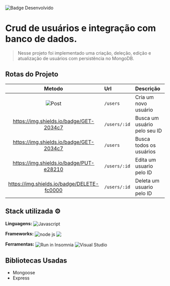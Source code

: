 ![Badge Desenvolvido](http://img.shields.io/static/v1?label=STATUS&message=DESENVOLVIDO&color=62bb0b&style=for-the-badge)

# Crud de usuários e integração com banco de dados. 

> Nesse projeto foi implementado uma criação, deleção, edição e atualização de usuários com persistência no MongoDB.

## Rotas do Projeto

|Metodo|Url|Descrição|
|:---:|:---|:---|
|![Post](https://img.shields.io/badge/POST-00b200)|`/users`|Cria um novo usuário|
|https://img.shields.io/badge/GET-2034c7|`/users/:id`|Busca um usuário pelo seu ID|
|https://img.shields.io/badge/GET-2034c7|`/users`|Busca todos os usuários|
|https://img.shields.io/badge/PUT-e28210|`/users/:id`|Edita um usuario pelo ID|
|https://img.shields.io/badge/DELETE-fc0000|`/users/:id`|Deleta um usuario pelo ID|


## Stack utilizada ⚙

**Linguagens:**
<img align="center" alt="Javascript" src="https://img.shields.io/badge/-Javascript-black?style=for-the-badge&logo=javascript&message=TypeScript&color=F0DB4F&logoColor=black">

**Frameworks:**
<img align="center" alt="node js" src="https://img.shields.io/badge/Node.js-43853D?style=for-the-badge&logo=node.js&logoColor=white"> <img align="center" src="https://img.shields.io/badge/MongoDb-316192?style=for-the-badge&logo=mongodb&logoColor=white&color=green">

**Ferramentas:**
<img align="center" src="https://insomnia.rest/images/run.svg" alt="Run in Insomnia">
<img align="center" src="https://img.shields.io/badge/Visual_Studio_Code-0078D4?style=for-the-badge&logo=visual%20studio%20code&logoColor=white" alt="Visual Studio">

## Bibliotecas Usadas
- Mongoose
- Express


